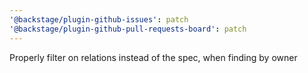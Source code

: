 ```yaml
---
'@backstage/plugin-github-issues': patch
'@backstage/plugin-github-pull-requests-board': patch
---
```


Properly filter on relations instead of the spec, when finding by owner

